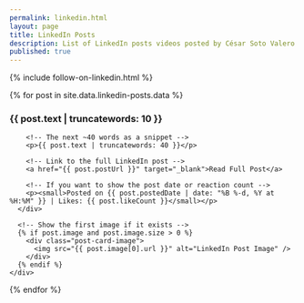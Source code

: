 ```yaml
---
permalink: linkedin.html
layout: page
title: LinkedIn Posts
description: List of LinkedIn posts videos posted by César Soto Valero.
published: true
---
```


{% include follow-on-linkedin.html %}

<div class="posts-container">
  {% for post in site.data.linkedin-posts.data %}
    <div class="post-card">
      <div class="post-card-text">
        <!-- The first ~10 words as a heading -->
        <h3>{{ post.text | truncatewords: 10 }}</h3>

        <!-- The next ~40 words as a snippet -->        
        <p>{{ post.text | truncatewords: 40 }}</p>
        
        <!-- Link to the full LinkedIn post -->
        <a href="{{ post.postUrl }}" target="_blank">Read Full Post</a>
        
        <!-- If you want to show the post date or reaction count -->
        <p><small>Posted on {{ post.postedDate | date: "%B %-d, %Y at %H:%M" }} | Likes: {{ post.likeCount }}</small></p>
      </div>
      
      <!-- Show the first image if it exists -->
      {% if post.image and post.image.size > 0 %}
        <div class="post-card-image">
          <img src="{{ post.image[0].url }}" alt="LinkedIn Post Image" />
        </div>
      {% endif %}
    </div>
  {% endfor %}
</div>

